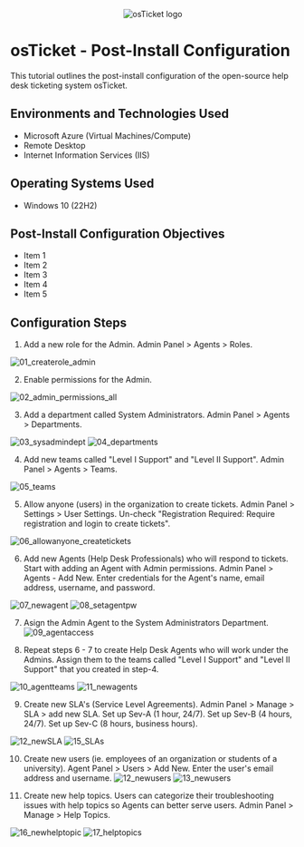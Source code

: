 <p align="center">
<img src="https://i.imgur.com/Clzj7Xs.png" alt="osTicket logo"/>
</p>

<h1>osTicket - Post-Install Configuration</h1>
This tutorial outlines the post-install configuration of the open-source help desk ticketing system osTicket.<br />

<h2>Environments and Technologies Used</h2>

- Microsoft Azure (Virtual Machines/Compute)
- Remote Desktop
- Internet Information Services (IIS)

<h2>Operating Systems Used </h2>

- Windows 10</b> (22H2)

<h2>Post-Install Configuration Objectives</h2>

- Item 1
- Item 2
- Item 3
- Item 4
- Item 5

<h2>Configuration Steps</h2>

1. Add a new role for the Admin. Admin Panel > Agents > Roles.
   
![01_createrole_admin](https://github.com/JustinHawks/osticket-post-install-config/assets/88342524/fe725821-5877-47b0-a075-46d96502aa30)

2. Enable permissions for the Admin.
   
![02_admin_permissions_all](https://github.com/JustinHawks/osticket-post-install-config/assets/88342524/0356e09f-71fd-4bf0-a9ed-f1181b09090a)

3. Add a department called System Administrators. Admin Panel > Agents > Departments.

![03_sysadmindept](https://github.com/JustinHawks/osticket-post-install-config/assets/88342524/3e3dc2d0-a711-416e-815a-2fa9aa11d679)
![04_departments](https://github.com/JustinHawks/osticket-post-install-config/assets/88342524/e59df509-7937-4541-812d-a82326968580)

4. Add new teams called "Level I Support" and "Level II Support". Admin Panel > Agents > Teams.

![05_teams](https://github.com/JustinHawks/osticket-post-install-config/assets/88342524/139b6e53-8fd7-4553-a846-262287f11944)

5. Allow anyone (users) in the organization to create tickets. Admin Panel > Settings > User Settings. Un-check "Registration Required: Require registration and login to create tickets".
    
![06_allowanyone_createtickets](https://github.com/JustinHawks/osticket-post-install-config/assets/88342524/df14729b-e162-4653-a524-eac079157401)

6. Add new Agents (Help Desk Professionals) who will respond to tickets. Start with adding an Agent with Admin permissions. Admin Panel > Agents - Add New. Enter credentials for the Agent's name, email address, username, and password.
   
![07_newagent](https://github.com/JustinHawks/osticket-post-install-config/assets/88342524/75a612d9-bd4c-4c1c-89a4-39f01d815cf5)
![08_setagentpw](https://github.com/JustinHawks/osticket-post-install-config/assets/88342524/2b847ac8-8da5-4403-ad04-919ac42a0f8c)

7. Asign the Admin Agent to the System Administrators Department.
![09_agentaccess](https://github.com/JustinHawks/osticket-post-install-config/assets/88342524/8682cd9e-025f-44a3-a972-9db12864fd10)

8. Repeat steps 6 - 7 to create Help Desk Agents who will work under the Admins. Assign them to the teams called "Level I Support" and "Level II Support" that you created in step-4.
   
![10_agentteams](https://github.com/JustinHawks/osticket-post-install-config/assets/88342524/e334d027-cecb-4dfc-9c05-6b242f7b12bb)
![11_newagents](https://github.com/JustinHawks/osticket-post-install-config/assets/88342524/1edd8a2a-7293-4efd-b8e5-ddfe73bd8643)

9. Create new SLA's (Service Level Agreements). Admin Panel > Manage > SLA > add new SLA. Set up Sev-A (1 hour, 24/7). Set up Sev-B (4 hours, 24/7). Set up Sev-C (8 hours, business hours).

![12_newSLA](https://github.com/JustinHawks/osticket-post-install-config/assets/88342524/1da0bee0-8932-496f-9792-16ba93128926)
![15_SLAs](https://github.com/JustinHawks/osticket-post-install-config/assets/88342524/3b7ecc16-75b6-4104-a5d3-42492781ce1e)

10. Create new users (ie. employees of an organization or students of a university). Agent Panel > Users > Add New. Enter the user's email address and username.
![12_newusers](https://github.com/JustinHawks/osticket-post-install-config/assets/88342524/4993a8ec-84b9-4a0e-9bef-1773d50d4145)
![13_newusers](https://github.com/JustinHawks/osticket-post-install-config/assets/88342524/4e387882-a131-417d-bc22-8edc097f975b)

11. Create new help topics. Users can categorize their troubleshooting issues with help topics so Agents can better serve users. Admin Panel > Manage > Help Topics.

![16_newhelptopic](https://github.com/JustinHawks/osticket-post-install-config/assets/88342524/dc703bb6-cc76-4529-9376-7fd89e0a3e6e)
![17_helptopics](https://github.com/JustinHawks/osticket-post-install-config/assets/88342524/3d220369-5864-45ef-a43a-eb68fce41a7c)


